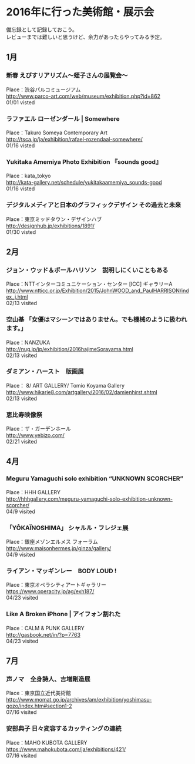 # 2016年に行った美術館・展示会  
備忘録として記録しておこう。  
レビューまでは難しいと思うけど、余力があったらやってみる予定。  

## 1月
### 新春 えびすリアリズム～蛭子さんの展覧会～  
Place：渋谷パルコミュージアム  
http://www.parco-art.com/web/museum/exhibition.php?id=862  
01/01 visted  

### ラファエル ローゼンダール | Somewhere  
Place：Takuro Someya Contemporary Art  
http://tsca.jp/ja/exhibition/rafael-rozendaal-somewhere/  
01/16 visted  

### Yukitaka Amemiya Photo Exhibition 『sounds good』  
Place：kata_tokyo  
http://kata-gallery.net/schedule/yukitakaamemiya_sounds-good  
01/16 visted  

### デジタルメディアと日本のグラフィックデザイン その過去と未来  
Place：東京ミッドタウン・デザインハブ  
http://designhub.jp/exhibitions/1891/  
01/30 visted  

## 2月
### ジョン・ウッド＆ポールハリソン　説明しにくいこともある  
Place：NTTインターコミュニケーション・センター [ICC] ギャラリーA  
http://www.ntticc.or.jp/Exhibition/2015/JohnWOOD_and_PaulHARRISON/index_j.html  
02/13 visited  

### 空山基 「女優はマシーンではありません。でも機械のように扱われます。」  
Place：NANZUKA  
http://nug.jp/jp/exhibition/2016hajimeSorayama.html  
02/13 visited  

### ダミアン・ハースト　版画展  
Place：	8/ ART GALLERY/ Tomio Koyama Gallery  
http://www.hikarie8.com/artgallery/2016/02/damienhirst.shtml  
02/13 visited  

### 恵比寿映像祭  
Place：ザ・ガーデンホール  
http://www.yebizo.com/  
02/21 visited  

## 4月  
### Meguru Yamaguchi solo exhibition “UNKNOWN SCORCHER”  
Place：HHH GALLERY  
http://hhhgallery.com/meguru-yamaguchi-solo-exhibition-unknown-scorcher/  
04/9 visited  

### 「YÔKAÏNOSHIMA」 シャルル・フレジェ展  
Place：銀座メゾンエルメス フォーラム  
http://www.maisonhermes.jp/ginza/gallery/  
04/9 visited  

### ライアン・マッギンレー　BODY LOUD !  
Place：東京オペラシティアートギャラリー   
https://www.operacity.jp/ag/exh187/   
04/23 visited  

### Like A Broken iPhone | アイフォン割れた
Place：CALM & PUNK GALLERY   
http://gasbook.net/in/?p=7763  
04/23 visited  

## 7月  
### 声ノマ　全身詩人、吉増剛造展
Place：東京国立近代美術館   
http://www.momat.go.jp/archives/am/exhibition/yoshimasu-gozo/index.htm#section1-2  
07/16 visited  

### 安部典子 日々変容するカッティングの連続
Place：MAHO KUBOTA GALLERY   
https://www.mahokubota.com/ja/exhibitions/421/  
07/16 visited  
